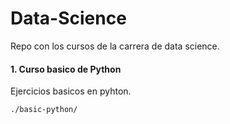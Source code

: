# Data-Science

Repo con los cursos de la carrera de data science.

#### 1. Curso basico de Python

Ejercicios basicos en pyhton.

```bash
./basic-python/
```
